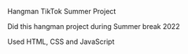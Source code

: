 Hangman TikTok Summer Project

Did this hangman project during Summer break 2022

Used HTML, CSS and JavaScript